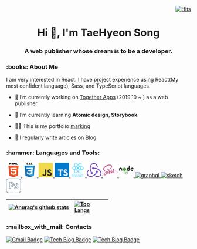 <div align="right">

[![Hits](https://hits.seeyoufarm.com/api/count/incr/badge.svg?url=https%3A%2F%2Fgithub.com%2FSTHyeon&count_bg=%2379C83D&title_bg=%23555555&icon=&icon_color=%23E7E7E7&title=hits&edge_flat=false)](https://hits.seeyoufarm.com)

</div>

<h1 align="center">Hi 👋, I'm TaeHyeon Song</h1>
<h3 align="center">A web publisher whose dream is to be a developer.</h3>

<h3>:books: About Me</h3>
I am very interested in React. I have project experience using React(My most confident language), Sass, and TypeScript languages.

- 🔭 I’m currently working on [Together Apps](https://www.together.co.kr/menu/?menu=company_data) (2019.10 ~ ) as a web publisher

- 🌱 I’m currently learning **Atomic design, Storybook**

- 👨‍💻 This is my portfolio [marking](marking)

- 📝 I regularly write articles on [Blog](https://toby2009.tistory.com/)

<h3 align="left">:hammer: Languages and Tools:</h3>
<p align="left"> <a href="https://www.w3.org/html/" target="_blank"> <img src="https://raw.githubusercontent.com/devicons/devicon/master/icons/html5/html5-original-wordmark.svg" alt="html5" width="40" height="40"/> </a> <a href="https://www.w3schools.com/css/" target="_blank"> <img src="https://raw.githubusercontent.com/devicons/devicon/master/icons/css3/css3-original-wordmark.svg" alt="css3" width="40" height="40"/> </a> <a href="https://developer.mozilla.org/en-US/docs/Web/JavaScript" target="_blank"> <img src="https://raw.githubusercontent.com/devicons/devicon/master/icons/javascript/javascript-original.svg" alt="javascript" width="40" height="40"/> </a> <a href="https://www.typescriptlang.org/" target="_blank"> <img src="https://raw.githubusercontent.com/devicons/devicon/master/icons/typescript/typescript-original.svg" alt="typescript" width="40" height="40"/> </a> <a href="https://reactjs.org/" target="_blank"> <img src="https://raw.githubusercontent.com/devicons/devicon/master/icons/react/react-original-wordmark.svg" alt="react" width="40" height="40"/> </a> <a href="https://redux.js.org" target="_blank"> <img src="https://raw.githubusercontent.com/devicons/devicon/master/icons/redux/redux-original.svg" alt="redux" width="40" height="40"/> </a> <a href="https://sass-lang.com" target="_blank"> <img src="https://raw.githubusercontent.com/devicons/devicon/master/icons/sass/sass-original.svg" alt="sass" width="40" height="40"/> </a> <a href="https://nodejs.org" target="_blank"> <img src="https://raw.githubusercontent.com/devicons/devicon/master/icons/nodejs/nodejs-original-wordmark.svg" alt="nodejs" width="40" height="40"/> </a> <a href="https://graphql.org" target="_blank"> <img src="https://www.vectorlogo.zone/logos/graphql/graphql-icon.svg" alt="graphql" width="40" height="40"/> </a> <a href="https://www.sketch.com/" target="_blank"> <img src="https://www.vectorlogo.zone/logos/sketchapp/sketchapp-icon.svg" alt="sketch" width="40" height="40"/> </a> <a href="https://www.photoshop.com/en" target="_blank"> <img src="https://raw.githubusercontent.com/devicons/devicon/master/icons/photoshop/photoshop-line.svg" alt="photoshop" width="40" height="40"/> </a> </p>

| <div> [![Anurag's github stats](https://github-readme-stats.vercel.app/api?username=STHyeon&hide=contribs,prs&count_private=true&show_icons=true)](https://github.com/STHyeon/github-readme-stats) </div> | <div style="width:50%"> [![Top Langs](https://github-readme-stats.vercel.app/api/top-langs/?username=STHyeon&layout=compact&exclude_repo=Hanyang_U,PHP_chatbot,custom,Hiton-ice,Forensic,React_Django-Blog,hansei,2th_HanseiThon,dorecipe,the_center_of_gravity,Java_HomeWork,writeroad)](https://github.com/STHyeon/github-readme-stats) </div> |
|------|---|

<h3>:mailbox_with_mail: Contacts</h3>

[![Gmail Badge](https://img.shields.io/badge/Gmail-d14836?style=for-the-badge&logo=Gmail&logoColor=white&link=mailto:th.damsom@gmail.com)](mailto:th.damsom@gmail.com)
[![Tech Blog Badge](http://img.shields.io/badge/-Github-black?style=for-the-badge&logo=github&link=https://github.com/STHyeon/)](https://github.com/STHyeon/)
[![Tech Blog Badge](http://img.shields.io/badge/-Tistory-E74F05?style=for-the-badge&logo=blogger&logoColor=white&link=https://toby2009.tistory.com/)](https://toby2009.tistory.com/)
